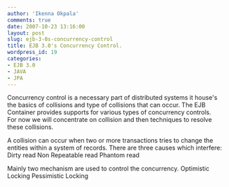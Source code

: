 ```yaml
---
author: 'Ikenna Okpala'
comments: true
date: 2007-10-23 13:16:00
layout: post
slug: ejb-3-0s-concurrency-control
title: EJB 3.0's Concurrency Control.
wordpress_id: 19
categories:
- EJB 3.0
- JAVA
- JPA
---
```


Concurrency control is a necessary part of distributed systems  it house's the basics of collisions and type of collisions that can occur.  The EJB Container provides supports for various types of concurrency controls. For now we will concentrate on collision and then techniques to resolve these collisions.
<!--more-->

A collision can occur when two or more transactions tries to change the entities within a system of records. There are three causes  which  interfere:
Dirty read
Non Repeatable read
Phantom read

Mainly two mechanism are used to control the concurrency.
Optimistic Locking
Pessimistic Locking
